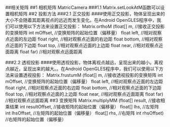 ##相关矩阵
##1 相机矩阵 MatricCamera
###1.1 Matrix.setLookAtM函数可以设置相机矩阵
##2 投影方法
###2.1 正交投影
####使用正交投影，物体呈现出来的大小不会随着其距离视点的远近而发生变化。在Android OpenGLES程序中，我们可以使用以下方法来设置正交投影：
Matrix.orthoM (float[] m,           //接收正交投影的变换矩阵
                int mOffset,        //变换矩阵的起始位置（偏移量）
                float left,         //相对观察点近面的左边距
                float right,        //相对观察点近面的右边距
                float bottom,       //相对观察点近面的下边距
                float top,          //相对观察点近面的上边距
                float near,         //相对观察点近面距离
                float far)          //相对观察点远面距离

###2.2 透视投影
####使用透视投影，物体离视点越远，呈现出来的越小。离视点越近，呈现出来的越大。。在Android OpenGLES程序中，我们可以使用以下方法来设置透视投影：
Matrix.frustumM (float[] m,         //接收透视投影的变换矩阵
                int mOffset,        //变换矩阵的起始位置（偏移量）
                float left,         //相对观察点近面的左边距
                float right,        //相对观察点近面的右边距
                float bottom,       //相对观察点近面的下边距
                float top,          //相对观察点近面的上边距
                float near,         //相对观察点近面距离
                float far)          //相对观察点远面距离
##3 变换矩阵
Matrix.multiplyMM (float[] result, //接收相乘结果
                int resultOffset,  //接收矩阵的起始位置（偏移量）
                float[] lhs,       //左矩阵
                int lhsOffset,     //左矩阵的起始位置（偏移量）
                float[] rhs,       //右矩阵
                int rhsOffset)     //右矩阵的起始位置（偏移量）

